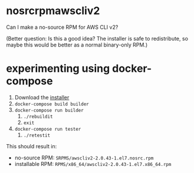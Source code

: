 # nosrcrpmawscliv2
Can I make a no-source RPM for AWS CLI v2?

(Better question: Is this a good idea? The installer is safe to redistribute, so maybe this would be better as a normal binary-only RPM.)


# experimenting using docker-compose

1. Download the [installer](https://awscli.amazonaws.com/awscli-exe-linux-x86_64.zip)
1. `docker-compose build builder`
1. `docker-compose run builder`
    1. `./rebuildit`
    1. `exit`
1. `docker-compose run tester`
    1. `./retestit`

This should result in:
* no-source RPM: `SRPMS/awscliv2-2.0.43-1.el7.nosrc.rpm`
* installable RPM: `RPMS/x86_64/awscliv2-2.0.43-1.el7.x86_64.rpm`
